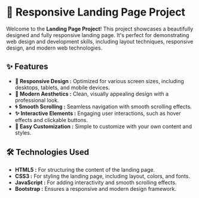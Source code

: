 # 🌟 Responsive Landing Page Project

Welcome to the **Landing Page Project**! This project showcases a beautifully designed and fully responsive landing page. It's perfect for demonstrating web design and development skills, including layout techniques, responsive design, and modern web technologies.

## ✨ Features

- **📱 Responsive Design :** Optimized for various screen sizes, including desktops, tablets, and mobile devices.
- **🎨 Modern Aesthetics :** Clean, visually appealing design with a professional look.
- **🌀 Smooth Scrolling :** Seamless navigation with smooth scrolling effects.
- **✨ Interactive Elements :** Engaging user interactions, such as hover effects and clickable buttons.
- **🔧 Easy Customization :** Simple to customize with your own content and styles.

## 🛠️ Technologies Used

- **HTML5 :** For structuring the content of the landing page.
- **CSS3 :** For styling the landing page, including layout, colors, and fonts.
- **JavaScript :** For adding interactivity and smooth scrolling effects.
- **Bootstrap :** Ensures a responsive and modern design framework.

